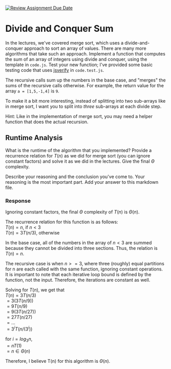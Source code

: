 [![Review Assignment Due Date](https://classroom.github.com/assets/deadline-readme-button-24ddc0f5d75046c5622901739e7c5dd533143b0c8e959d652212380cedb1ea36.svg)](https://classroom.github.com/a/E1vcEWuv)
# Divide and Conquer Sum

In the lectures, we've covered merge sort, which uses a divide-and-conquer
approach to sort an array of values. There are many more algorithms that take
such an approach. Implement a function that computes the sum of an array of
integers using divide and conquer, using the template in `code.js`. Test your
new function; I've provided some basic testing code that uses
[jsverify](https://jsverify.github.io/) in `code.test.js`.

The recursive calls sum up the numbers in the base case, and "merges" the sums
of the recursive calls otherwise. For example, the return value for the array `a
= [1,5,-1,4]` is `9`.

To make it a bit more interesting, instead of splitting into two sub-arrays like
in merge sort, I want you to split into *three* sub-arrays at each divide step.

Hint: Like in the implementation of merge sort, you may need a helper function
that does the actual recursion.

## Runtime Analysis

What is the runtime of the algorithm that you implemented? Provide a recurrence
relation for $T(n)$ as we did for merge sort (you can ignore constant factors)
and solve it as we did in the lectures. Give the final $\Theta$ complexity.

Describe your reasoning and the conclusion you've come to. Your reasoning is the
most important part. Add your answer to this markdown file.

### Response

Ignoring constant factors, the final $\Theta$ complexity of $T(n)$ is $\Theta(n)$.

The recurrence relation for this function is as follows:<br>
$T(n) = n$, if $n < 3$<br>
$T(n) = 3T(n/3)$, otherwise<br>

In the base case, all of the numbers in the array of $n < 3$ are summed because they cannot
be divided into three sections. Thus, the relation is $T(n) = n$.

The recursive case is when $n >= 3$, where three (roughly) equal partitions for n are each
called with the same function, ignoring constant operations. It is important to note that each
iterative loop bound is defined by the function, not the input. Therefore, the iterations are
constant as well.

Solving for $T(n)$, we get that<br>
$T(n) = 3T(n/3)$<br>
$= 3(3T(n/9))$<br>
$= 9T(n/9)$<br>
$= 9(3T(n/27))$<br>
$= 27T(n/27)$<br>
$= ...$<br>
$= 3^iT(n/(3^i))$<br>

for $i = log{_3}n$,<br>
$= nT(1)$<br>
$= n\in\Theta(n)$<br>

Therefore, I believe T(n) for this algorithm is $\Theta(n).$
